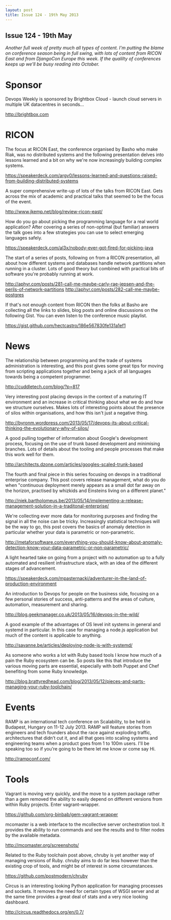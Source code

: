 ```yaml
---
layout: post
title: Issue 124 - 19th May 2013
---
```


## Issue 124 - 19th May

_Another full week of pretty much all types of content. I'm putting the blame on conference season being in full swing, with lots of content from RICON East and from DjangoCon Europe this week. If the qualilty of conferences keeps up we'll be busy reading into October._


Sponsor
======

Devops Weekly is sponsored by Brightbox Cloud - launch cloud servers in multiple UK datacentres in seconds...

http://brightbox.com


RICON
=====

The focus at RICON East, the conference organised by Basho who make Riak, was no distributed systems and the following presentation delves into lessons learned and a bit on why we're now increasingly building complex systems.

https://speakerdeck.com/argv0/lessons-learned-and-questions-raised-from-building-distributed-systems


A super comprehensive write-up of lots of the talks from RICON East. Gets across the mix of academic and practical talks that seemed to be the focus of the event.

http://www.jkemp.net/blog/review-ricon-east/


How do you go about picking the programming language for a real world application? After covering a series of non-optimal (but familiar) answers the talk goes into a few strategies you can use to select emerging languages safely.

https://speakerdeck.com/al3x/nobody-ever-got-fired-for-picking-java


The start of a series of posts, following on from a RICON presentation, all about how different systems and databases handle network partitions when running in a cluster. Lots of good theory but combined with practical bits of software you're probably running at work.

http://aphyr.com/posts/281-call-me-maybe-carly-rae-jepsen-and-the-perils-of-network-partitions
http://aphyr.com/posts/282-call-me-maybe-postgres


If that's not enough content from RICON then the folks at Basho are collecting all the links to slides, blog posts and online discussions on the following Gist. You can even listen to the conference music playlist.

https://gist.github.com/hectcastro/186e567830fe131a1ef1


News
====

The relationship between programming and the trade of systems administration is interesting, and this post gives some great tips for moving from scripting applications together and being a jack of all languages towards being a competent programmer.

http://cuddletech.com/blog/?p=817


Very interesting post placing devops in the context of a maturing IT environment and an increase in critical thinking about what we do and how we structure ourselves. Makes lots of interesting points about the presence of silos within organisations, and how this isn't just a negative thing.

http://byronm.wordpress.com/2013/05/17/devops-its-about-critical-thinking-the-evolutionary-why-of-silos/


A good pulling together of information about Google's development process, focusing on the use of trunk based development and minimising branches. Lots of details about the tooling and people processes that make this work well for them.

http://architects.dzone.com/articles/googles-scaled-trunk-based


The fourth and final piece in this series focusing on devops in a traditional enterprise company. This post covers release management, what do you do when "continuous deployment merely appears as a small dot far away on the horizon, practised by whizkids and Einsteins living on a different planet."

http://niek.bartholomeus.be/2013/05/14/implementing-a-release-management-solution-in-a-traditonal-enterprise/


We're collecting ever more data for monitoring purposes and finding the signal in all the noise can be tricky. Increasingly statistical techniques will be the way to go, this post covers the basics of anomaly detection in particular whether your data is parametric or non-parametric.

http://metaforsoftware.com/everything-you-should-know-about-anomaly-detection-know-your-data-parametric-or-non-parametric/


A light hearted take on going from a project with no automation up to a fully automated and resilient infrastructure stack, with an idea of the different stages of advancement.

https://speakerdeck.com/mpasternacki/adventurer-in-the-land-of-production-environment


An introduction to Devops for people on the business side, focusing on a few personal stories of success, anti-patterns and the areas of culture, automation, measurement and sharing.

http://blog.geekmanager.co.uk/2013/05/16/devops-in-the-wild/


A good example of the advantages of OS level init systems in general and systemd in particular. In this case for managing a node.js application but much of the content is applicable to anything.

http://savanne.be/articles/deploying-node-js-with-systemd/


As someone who works a lot with Ruby based tools I know how much of a pain the Ruby ecosystem can be. So posts like this that introduce the various moving parts are essential, especially with both Puppet and Chef benefiting from some Ruby knowledge.

http://blog.brattyredhead.com/blog/2013/05/12/pieces-and-parts-managing-your-ruby-toolchain/


Events
====

RAMP is an international tech conference on Scalability, to be held in Budapest, Hungary on 11-12 July 2013. RAMP will feature stories from engineers and tech founders about the race against exploding traffic, architectures that didn’t cut it, and all that goes into scaling systems and engineering teams when a product goes from 1 to 100m users. I'll be speaking too so if you're going to be there let me know or come say Hi.

http://rampconf.com/


Tools
====

Vagrant is moving very quickly, and the move to a system package rather than a gem removed the ability to easily depend on different versions from within Ruby projects. Enter vagrant-wrapper.

https://github.com/org-binbab/gem-vagrant-wrapper


mcomaster is a web interface to the mcollective server orchestration tool. It provides the ability to run commands and see the results and to filter nodes by the available metadata.

http://mcomaster.org/screenshots/


Related to the Ruby toolchain post above, chruby is yet another way of managing versions of Ruby. chruby aims to do far less however than the existing crop of tools, and might be of interest in some circumstances.

https://github.com/postmodern/chruby


Circus is an interesting looking Python application for managing processes and sockets. It removes the need for certain types of WSGI server and at the same time provides a great deal of stats and a very nice looking dashboard.

http://circus.readthedocs.org/en/0.7/ 
